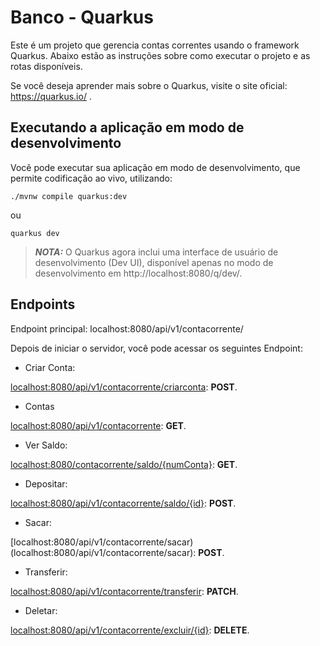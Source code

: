 # Banco - Quarkus

Este é um projeto que gerencia contas correntes usando o framework Quarkus. Abaixo estão as instruções sobre como executar o projeto e as rotas disponíveis.

Se você deseja aprender mais sobre o Quarkus, visite o site oficial: https://quarkus.io/ .

## Executando a aplicação em modo de desenvolvimento
Você pode executar sua aplicação em modo de desenvolvimento, que permite codificação ao vivo, utilizando:
```shell script
./mvnw compile quarkus:dev
```
ou 
```shell script
quarkus dev
```


> **_NOTA:_**  O Quarkus agora inclui uma interface de usuário de desenvolvimento (Dev UI), disponível apenas no modo de desenvolvimento em http://localhost:8080/q/dev/.

## Endpoints

Endpoint principal: localhost:8080/api/v1/contacorrente/

Depois de iniciar o servidor, você pode acessar os seguintes Endpoint:

- Criar Conta:

[localhost:8080/api/v1/contacorrente/criarconta](localhost:8080/api/v1/contacorrente/criarconta): **POST**.

- Contas

[localhost:8080/api/v1/contacorrente](localhost:8080/api/v1/contacorrente): **GET**.

- Ver Saldo:

[localhost:8080/contacorrente/saldo/{numConta}](localhost:8080/contacorrente/saldo/{numConta}): **GET**.

- Depositar:

[localhost:8080/api/v1/contacorrente/saldo/{id}](localhost:8080/api/v1/contacorrente/saldo/{id}): **POST**.

- Sacar:

[localhost:8080/api/v1/contacorrente/sacar) (localhost:8080/api/v1/contacorrente/sacar): **POST**.

- Transferir:

[localhost:8080/api/v1/contacorrente/transferir](localhost:8080/api/v1/contacorrente/transferir): **PATCH**.

- Deletar:

[localhost:8080/api/v1/contacorrente/excluir/{id}](localhost:8080/api/v1/contacorrente/excluir/{id}): **DELETE**.
